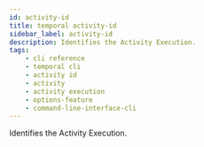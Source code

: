 ```yaml
---
id: activity-id
title: temporal activity-id
sidebar_label: activity-id
description: Identifies the Activity Execution.
tags: 
    - cli reference
    - temporal cli
    - activity id
    - activity
    - activity execution
    - options-feature
    - command-line-interface-cli
---
```


Identifies the Activity Execution.
